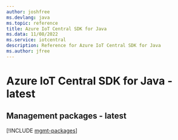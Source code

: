 ```yaml
---
author: joshfree
ms.devlang: java
ms.topic: reference
title: Azure IoT Central SDK for Java
ms.data: 11/08/2022
ms.service: iotcentral
description: Reference for Azure IoT Central SDK for Java
ms.author: jfree
---
```

# Azure IoT Central SDK for Java - latest

## Management packages - latest
[!INCLUDE [mgmt-packages](iot-central-mgmt-index.md)]